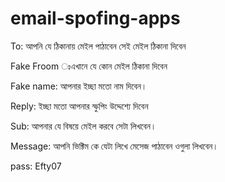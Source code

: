 # email-spofing-apps

To: আপনি যে ঠিকানায় মেইল পাঠাবেন সেই মেইল ঠিকানা দিবেন

Fake Froom ঃএখানে যে কোন মেইল ঠিকানা দিবেন 

Fake name: আপনার ইচ্ছা মতো নাম দিবেন।

Reply: ইচ্ছা মতো আপনার স্ফুপিং উদ্দেশ্যে দিবেন 

Sub: আপনার যে বিষয়ে মেইল করবে সেটা লিখবেন। 

Message: আপনি ভিক্টিম কে যেটা লিখে মেসেজ পাঠাবেন ওগুলা লিখবেন।

pass: Efty07
